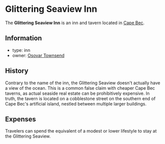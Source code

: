 # Glittering Seaview Inn

The **Glittering Seaview Inn** is an inn and tavern located in [Cape Bec](cape-bec.md).

## Information

- type: inn
- owner: [Osovar Townsend](../citizenry/osovar-townsend.md)

## History

Contrary to the name of the inn, the Glittering Seaview doesn't actually have a view of the ocean. This is a common false claim with cheaper Cape Bec taverns, as actual seaside real estate can be prohibitively expensive. In truth, the tavern is located on a cobblestone street on the southern end of Cape Bec's artificial island, nestled between multiple larger buildings.

## Expenses

Travelers can spend the equivalent of a modest or lower lifestyle to stay at the Glittering Seaview.
